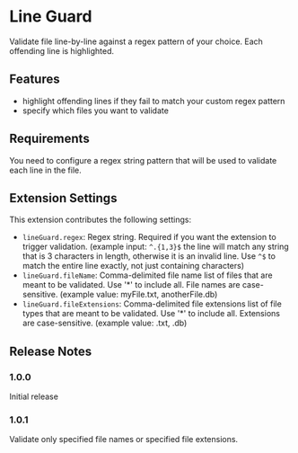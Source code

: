 # Line Guard

Validate file line-by-line against a regex pattern of your choice. Each offending line is highlighted.

## Features

- highlight offending lines if they fail to match your custom regex pattern
- specify which files you want to validate

## Requirements

You need to configure a regex string pattern that will be used to validate each line in the file.

## Extension Settings

This extension contributes the following settings:

- `lineGuard.regex`: Regex string. Required if you want the extension to trigger validation. (example input: `^.{1,3}$` the line will match any string that is 3 characters in length, otherwise it is an invalid line. Use `^$` to match the entire line exactly, not just containing characters)
- `lineGuard.fileName`: Comma-delimited file name list of files that are meant to be validated. Use '\*' to include all. File names are case-sensitive. (example value: myFile.txt, anotherFile.db)
- `lineGuard.fileExtensions`: Comma-delimited file extensions list of file types that are meant to be validated. Use '\*' to include all. Extensions are case-sensitive. (example value: .txt, .db)

## Release Notes

### 1.0.0

Initial release

### 1.0.1

Validate only specified file names or specified file extensions.
